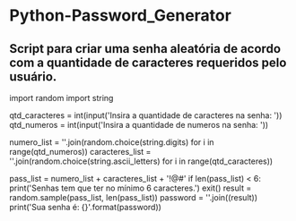 # Python-Password_Generator
Script para criar uma senha aleatória de acordo com a quantidade de caracteres requeridos pelo usuário.
------------------------------------------------------------------------------------------------------------------

import random
import string

qtd_caracteres = int(input('Insira a quantidade de caracteres na senha: '))
qtd_numeros = int(input('Insira a quantidade de numeros na senha: '))

numero_list =  ''.join(random.choice(string.digits) for i in range(qtd_numeros))
caracteres_list = ''.join(random.choice(string.ascii_letters) for i in range(qtd_caracteres))
	
pass_list = numero_list + caracteres_list + '!@#'
if len(pass_list) < 6:
    print('Senhas tem que ter no mínimo 6 caracteres.')
    exit()
result = random.sample(pass_list, len(pass_list)) 
password = ''.join((result))
print('Sua senha é:  {}'.format(password))
